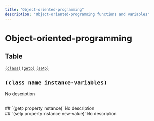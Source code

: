 ```yaml
---
title: "Object-oriented-programming"
description: "Object-oriented-programming functions and variables"
---
```


# Object-oriented-programming

## Table

[`(class)`](#class)  [`(getp)`](#getp)  [`(setp)`](#setp)  
## `(class name instance-variables)`
<a id="class"></a>
No description

<br>
## `(getp property instance)`
<a id="getp"></a>
No description

<br>
## `(setp property instance new-value)`
<a id="setp"></a>
No description

<br>
